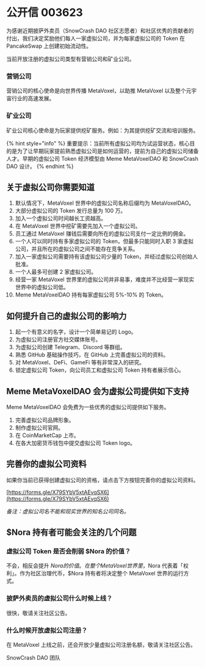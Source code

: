 # 公开信 003623

为感谢近期披萨外卖员（SnowCrash DAO 社区志愿者）和社区优秀的贡献者的付出，我们决定奖励他们每人一家虚拟公司，并为每家虚拟公司的 Token 在 PancakeSwap 上创建初始流动性。

当前开放注册的虚拟公司类型有营销公司和矿业公司。

### 营销公司

营销公司的核心使命是向世界传播 MetaVoxel，以助推 MetaVoxel 以及整个元宇宙行业的高速发展。

### 矿业公司

矿业公司核心使命是为玩家提供挖矿服务。例如：为其提供挖矿交流和培训服务。

{% hint style="info" %}
重要提示：当前所有虚拟公司均为试运营状态，核心目的是为了让早期玩家提前熟悉虚拟公司是如何运营的，提前为自己的虚拟公司储备人才。早期的虚拟公司 Token 经济模型由 Meme MetaVoxelDAO 和 SnowCrash DAO 设计。
{% endhint %}

## 关于虚拟公司你需要知道

1. 默认情况下，MetaVoxel 世界中的虚拟公司名称后缀均为 MetaVoxelDAO。
2. 大部分虚拟公司的 Token 发行总量为 100 万。
3. 加入一个虚拟公司时间越长工资越高。
4. 在 MetaVoxel 世界中挖矿需要先加入一个虚拟公司。
5. 员工通过 MetaVoxel 赚钱后需要向所在的虚拟公司支付一定比例的佣金。
6. 一个人可以同时持有多家虚拟公司的 Token，但最多只能同时入职 3 家虚拟公司，并且所在的虚拟公司之间不能存在竞争关系。
7. 加入一家虚拟公司需要持有该虚拟公司少量的 Token，并经过虚拟公司创始人批准。
8. 一个人最多可创建 2 家虚拟公司。
9. 经营一家 MetaVoxel 世界里的虚拟公司并非易事，难度并不比经营一家现实世界中的虚拟公司低。
10. Meme MetaVoxelDAO 持有每家虚拟公司 5%-10% 的 Token。

## 如何提升自己的虚拟公司的影响力

1. 起一个有意义的名字，设计一个简单易记的 Logo。
2. 为虚拟公司注册官方社交媒体账号。
3. 为虚拟公司创建 Telegram、Discord 等群组。
4. 熟悉 GitHub 基础操作技巧，在 GitHub 上完善虚拟公司的资料。
5. 对 MetaVoxel、DeFi、GameFi 等有非常深入的研究。
6. 锁定虚拟公司 Token，向公司员工和虚拟公司 Token 持有者展示信心。

## Meme MetaVoxelDAO 会为虚拟公司提供如下支持

Meme MetaVoxelDAO 会免费为一些优秀的虚拟公司提供如下服务。

1. 完善虚拟公司品牌形象。
2. 制作虚拟公司官网。
3. 在 CoinMarketCap 上市。
4. 在各大加密货币钱包中提交虚拟公司 Token logo。

## 完善你的虚拟公司资料

如果你当前已获得创建虚拟公司的资格，请点击下方按钮完善你的虚拟公司资料。

[https://forms.gle/X79SYbV5xtAEvqSX6](https://forms.gle/X79SYbV5xtAEvqSX6)

_备注：虚拟公司名不能和现实世界的知名公司同名。_

## $Nora 持有者可能会关注的几个问题

### 虚拟公司 Token 是否会削弱 $Nora 的价值？

不会，相反会提升 $Nora 的价值。在整个 MetaVoxel 世界里，$Nora 代表着「权利」。作为社区治理代币，$Nora 持有者将决定整个 MetaVoxel 世界的运行方式。

### 披萨外卖员的虚拟公司什么时候上线？

很快，敬请关注社区公告。

### 什么时候开放虚拟公司注册？

在 MetaVoxel 上线之前，还会开放少量虚拟公司注册名额，敬请关注社区公告。

SnowCrash DAO 团队